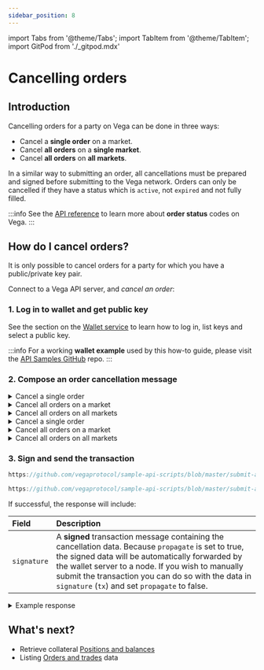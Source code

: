 ```yaml
---
sidebar_position: 8
---
```


import Tabs from '@theme/Tabs';
import TabItem from '@theme/TabItem';
import GitPod from './_gitpod.mdx'

# Cancelling orders

## Introduction

Cancelling orders for a party on Vega can be done in three ways:

* Cancel a **single order** on a market.
* Cancel **all orders** on a **single market**.
* Cancel **all orders** on **all markets**.

In a similar way to submitting an order, all cancellations must be prepared and signed before submitting to the Vega network. Orders can only be cancelled if they have a status which is `active`, not `expired` and not fully filled. 

:::info
See the [API reference](/api/grpc/#vega.Order.Status) to learn more about **order status** codes on Vega.
:::

## How do I cancel orders?

It is only possible to cancel orders for a party for which you have a public/private key pair.

Connect to a Vega API server, and *cancel an order*:

### 1. Log in to wallet and get public key

See the section on the [Wallet service](wallet.md) to learn how to log in, list keys and select a public key.  

:::info
For a working **wallet example** used by this how-to guide, please visit the [API Samples GitHub](https://github.com/vegaprotocol/sample-api-scripts/blob/master/submit-amend-cancel-orders/) repo.
:::

### 2. Compose an order cancellation message

<GitPod />

<Tabs groupId="codesamples1">
<TabItem value="shell-rest" label="Shell (REST)">

<details><summary>Cancel a single order</summary>

```js reference
https://github.com/vegaprotocol/sample-api-scripts/blob/master/submit-amend-cancel-orders/submit-amend-cancel-orders.sh#L215-L223
```
</details>
<details><summary>Cancel all orders on a market </summary>

```js reference
https://github.com/vegaprotocol/sample-api-scripts/blob/master/submit-amend-cancel-orders/submit-amend-cancel-orders.sh#L227-L234
```
</details>
<details><summary>Cancel all orders on all markets </summary>

```js reference
https://github.com/vegaprotocol/sample-api-scripts/blob/master/submit-amend-cancel-orders/submit-amend-cancel-orders.sh#L238-L242
```
</details>
</TabItem>
<TabItem value="python-rest" label="Python (REST)">
<details><summary>Cancel a single order</summary>

```js reference
https://github.com/vegaprotocol/sample-api-scripts/blob/master/submit-amend-cancel-orders/submit-amend-cancel-orders.py#L234-L243
```
</details >
<details><summary>Cancel all orders on a market</summary>

```js reference
https://github.com/vegaprotocol/sample-api-scripts/blob/master/submit-amend-cancel-orders/submit-amend-cancel-orders.py#L247-L255
```
</details >
<details><summary>Cancel all orders on all markets</summary>

```js reference
https://github.com/vegaprotocol/sample-api-scripts/blob/master/submit-amend-cancel-orders/submit-amend-cancel-orders.py#L259-L264
```
</details >
</TabItem>
</Tabs>


### 3. Sign and send the transaction

<GitPod />

<Tabs groupId="codesamples2">
<TabItem value="shell-rest" label="Shell (REST)">

```js reference
https://github.com/vegaprotocol/sample-api-scripts/blob/master/submit-amend-cancel-orders/submit-amend-cancel-orders.sh#L248-L258
```

</TabItem>
<TabItem value="python-rest" label="Python (REST)">

```js reference
https://github.com/vegaprotocol/sample-api-scripts/blob/master/submit-amend-cancel-orders/submit-amend-cancel-orders.py#L270-L274
```

</TabItem>
</Tabs>

If successful, the response will include:

| Field          |  Description  |
| :----------------- | :------------- |
| `signature` | A **signed** transaction message containing the cancellation data. Because `propagate` is set to true, the signed data will be automatically forwarded by the wallet server to a node. If you wish to manually submit the transaction you can do so with the data in `signature` (`tx`) and set `propagate` to false. |

<details><summary>Example response</summary>

```js reference
https://github.com/vegaprotocol/sample-api-scripts/blob/master/submit-amend-cancel-orders/response-examples.txt#L34-L45
```
  
:::info
For full example code, please visit the [repo on GitHub](https://github.com/vegaprotocol/sample-api-scripts/blob/master/submit-amend-cancel-orders/).
:::
</details>



## What's next?

 * Retrieve collateral [Positions and balances](positions-balances.md)
 * Listing [Orders and trades](list-orders-trades.md) data
